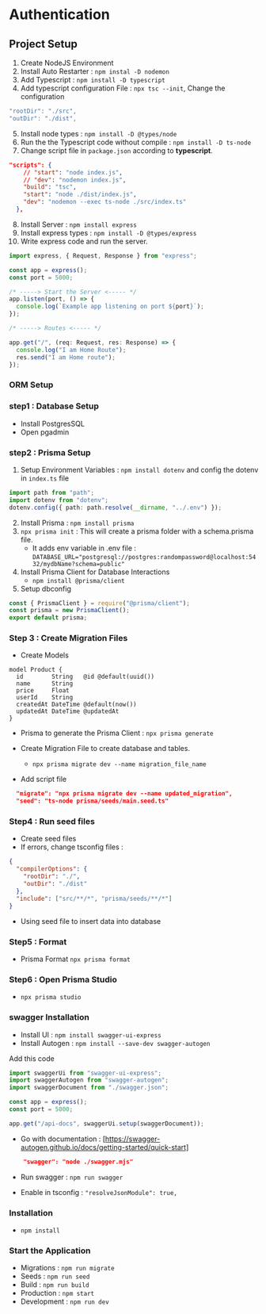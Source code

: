# Authentication

## Project Setup

1. Create NodeJS Environment
2. Install Auto Restarter : `npm instal -D nodemon`
3. Add Typescript : `npm install -D typescript`
4. Add typescript configuration File : `npx tsc --init`, Change the configuration

```ts
"rootDir": "./src",
"outDir": "./dist",
```

5. Install node types : `npm install -D @types/node`
6. Run the the Typescript code without compile : `npm install -D ts-node`
7. Change script file in `package.json` according to **typescript**.

```json
"scripts": {
    // "start": "node index.js",
    // "dev": "nodemon index.js",
    "build": "tsc",
    "start": "node ./dist/index.js",
    "dev": "nodemon --exec ts-node ./src/index.ts"
  },
```

8. Install Server : `npm install express`
9. Install express types : `npm install -D @types/express`
10. Write express code and run the server.

```ts
import express, { Request, Response } from "express";

const app = express();
const port = 5000;

/* -----> Start the Server <----- */
app.listen(port, () => {
  console.log(`Example app listening on port ${port}`);
});

/* -----> Routes <----- */

app.get("/", (req: Request, res: Response) => {
  console.log("I am Home Route");
  res.send("I am Home route");
});
```

### ORM Setup

### step1 : Database Setup

- Install PostgresSQL
- Open pgadmin

### step2 : Prisma Setup

1. Setup Environment Variables : `npm install dotenv` and config the dotenv in `index.ts` file

```ts
import path from "path";
import dotenv from "dotenv";
dotenv.config({ path: path.resolve(__dirname, "../.env") });
```

2. Install Prisma : `npm install prisma`
3. `npx prisma init` : This will create a prisma folder with a schema.prisma file.
   - It adds env variable in .env file : `DATABASE_URL="postgresql://postgres:randompassword@localhost:5432/mydbName?schema=public"`
4. Install Prisma Client for Database Interactions
   - `npm install @prisma/client`
5. Setup dbconfig

```js
const { PrismaClient } = require("@prisma/client");
const prisma = new PrismaClient();
export default prisma;
```

### Step 3 : Create Migration Files

- Create Models

```prisma
model Product {
  id        String   @id @default(uuid())
  name      String
  price     Float
  userId    String
  createdAt DateTime @default(now())
  updatedAt DateTime @updatedAt
}
```

- Prisma to generate the Prisma Client : `npx prisma generate`
- Create Migration File to create database and tables.

  - `npx prisma migrate dev --name migration_file_name`

- Add script file

```json
  "migrate": "npx prisma migrate dev --name updated_migration",
  "seed": "ts-node prisma/seeds/main.seed.ts"
```

### Step4 : Run seed files

- Create seed files
- If errors, change tsconfig files :

```json
{
  "compilerOptions": {
    "rootDir": "./",
    "outDir": "./dist"
  },
  "include": ["src/**/*", "prisma/seeds/**/*"]
}
```

- Using seed file to insert data into database

### Step5 : Format

- Prisma Format `npx prisma format`

### Step6 : Open Prisma Studio

- `npx prisma studio`

### swagger Installation

- Install UI : `npm install swagger-ui-express`
- Install Autogen : `npm install --save-dev swagger-autogen`

Add this code

```ts
import swaggerUi from "swagger-ui-express";
import swaggerAutogen from "swagger-autogen";
import swaggerDocument from "./swagger.json";

const app = express();
const port = 5000;

app.get("/api-docs", swaggerUi.setup(swaggerDocument));
```

- Go with documentation : [https://swagger-autogen.github.io/docs/getting-started/quick-start]

```json
    "swagger": "node ./swagger.mjs"
```

- Run swagger : `npm run swagger`

- Enable in tsconfig : `"resolveJsonModule": true,`

### Installation

- `npm install`

### Start the Application

- Migrations : `npm run migrate`
- Seeds : `npm run seed`
- Build : `npm run build`
- Production : `npm start`
- Development : `npm run dev`
